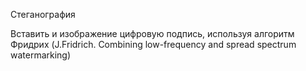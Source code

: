 Стеганография

Вставить и изображение цифровую подпись, используя алгоритм Фридрих (J.Fridrich. Combining low-frequency and spread spectrum watermarking)
